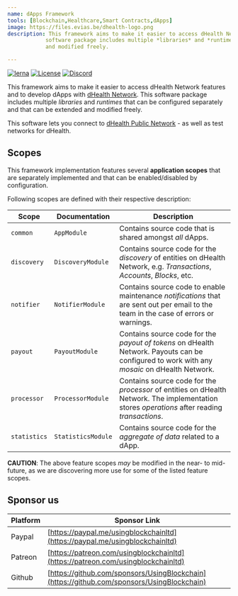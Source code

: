 ```yaml
---
name: dApps Framework
tools: [Blockchain,Healthcare,Smart Contracts,dApps]
image: https://files.evias.be/dhealth-logo.png
description: This framework aims to make it easier to access dHealth Network features and to develop dApps with dHealth Network. This
            software package includes multiple *libraries* and *runtimes* that can be configured separately and that can be extended
            and modified freely.

---
```


[![lerna](https://img.shields.io/badge/maintained%20with-lerna-cc00ff.svg)](https://lerna.js.org/)
[![License](https://img.shields.io/badge/License-LGPL%203.0%20only-blue.svg)][license]
[![Discord](https://img.shields.io/badge/chat-on%20discord-green.svg)][discord]

This framework aims to make it easier to access dHealth Network features and to
develop dApps with [dHealth Network][parent-url]. This software package includes
multiple *libraries* and *runtimes* that can be configured separately and that
can be extended and modified freely.

This software lets you connect to [dHealth Public Network](https://dhealth.network) - as well as test networks for dHealth.

## Scopes

This framework implementation features several **application scopes** that are
separately implemented and that can be enabled/disabled by configuration.

Following scopes are defined with their respective description:

| Scope | Documentation | Description |
| --- | --- | --- |
| `common` | `AppModule` | Contains source code that is shared amongst *all* dApps. |
| `discovery` | `DiscoveryModule` | Contains source code for the *discovery* of entities on dHealth Network, e.g. *Transactions*, *Accounts*, *Blocks*, etc. |
| `notifier` | `NotifierModule` | Contains source code to enable maintenance *notifications* that are sent out per email to the team in the case of errors or warnings. |
| `payout` | `PayoutModule` | Contains source code for the *payout of tokens* on dHealth Network. Payouts can be configured to work with any *mosaic* on dHealth Network. |
| `processor` | `ProcessorModule` | Contains source code for the *processor* of entities on dHealth Network. The implementation stores *operations* after reading *transactions*. |
| `statistics` | `StatisticsModule` | Contains source code for the *aggregate of data* related to a dApp. |

**CAUTION**: The above feature scopes *may* be modified in the near- to mid-future,
as we are discovering more use for some of the listed feature scopes.

## Sponsor us

| Platform | Sponsor Link |
| --- | --- |
| Paypal | [https://paypal.me/usingblockchainltd](https://paypal.me/usingblockchainltd) |
| Patreon | [https://patreon.com/usingblockchainltd](https://patreon.com/usingblockchainltd) |
| Github | [https://github.com/sponsors/UsingBlockchain](https://github.com/sponsors/UsingBlockchain) |


[parent-url]: https://dhealth.com
[license]: https://opensource.org/licenses/LGPL-3.0
[discord]: https://discord.gg/P57WHbmZjk
